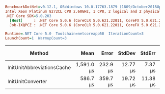 ``` ini

BenchmarkDotNet=v0.12.1, OS=Windows 10.0.17763.1879 (1809/October2018Update/Redstone5)
Intel Xeon Platinum 8272CL CPU 2.60GHz, 1 CPU, 2 logical and 2 physical cores
.NET Core SDK=5.0.203
  [Host]     : .NET Core 5.0.6 (CoreCLR 5.0.621.22011, CoreFX 5.0.621.22011), X64 RyuJIT
  Job-IXQPCZ : .NET Core 5.0.6 (CoreCLR 5.0.621.22011, CoreFX 5.0.621.22011), X64 RyuJIT

Runtime=.NET Core 5.0  Toolchain=netcoreapp50  IterationCount=3  
LaunchCount=1  WarmupCount=3  

```
|                     Method |       Mean |    Error |   StdDev |   StdErr |        Min |        Max |     Median |   Gen 0 |   Gen 1 | Gen 2 |  Allocated |
|--------------------------- |-----------:|---------:|---------:|---------:|-----------:|-----------:|-----------:|--------:|--------:|------:|-----------:|
| InitUnitAbbreviationsCache | 1,591.0 μs | 232.9 μs | 12.77 μs |  7.37 μs | 1,582.8 μs | 1,605.7 μs | 1,584.5 μs | 66.4063 | 33.2031 |     - | 1234.65 KB |
|          InitUnitConverter |   586.7 μs | 359.7 μs | 19.72 μs | 11.38 μs |   569.5 μs |   608.2 μs |   582.3 μs |       - |       - |     - |  718.66 KB |
